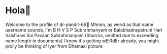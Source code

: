 # Hola👋
Welcome to the profile of dr-pandit-69🤪
Mhmm, as weird as that name username sounds, I'm B H V S P Subrahmanyam or Balabhadrapatruni Hari Vaishnavi Sai Pavaan Subrahmanyam (Sharma, omitted due to exceeding name length in documents)
I know it's getting wEiRdEr already, you might prolly be thinking of Iyer from Dhamaal picture 
<p float="right>
<img src="https://indianmemetemplates.com/wp-content/uploads/swami-telling-his-long-name.jpg" width=200/>
</p>
<!--
**dr-pandit-69/dr-pandit-69** is a ✨ _special_ ✨ repository because its `README.md` (this file) appears on your GitHub profile.

Here are some ideas to get you started:
https://tenor.com/view/astrology-spin-symbol-gif-12236884
https://tenor.com/view/qtum-qtum-qtum-qtum-year-qtum-gear-gif-24999504
https://tenor.com/view/zodiac-sign-gif-27430270
https://tenor.com/view/mercury-must-be-in-retrograde-mercury-in-retrograde-astrology-stars-horoscope-gif-14083659
https://tenor.com/view/mandala-colorful-patterns-gif-11284143
https://tenor.com/view/mandala-gif-20975231
https://tenor.com/view/mandala-zen-gif-5731301
![](https://github.com/dr-pandit-69/dr-pandit-69/blob/main/vibrant-sun.gif)
- 🔭 I’m currently working on ...
- 🌱 I’m currently learning ...
- 👯 I’m looking to collaborate on ...
- 🤔 I’m looking for help with ...
- 💬 Ask me about ...
- 📫 How to reach me: ...
- 😄 Pronouns: ...
- ⚡ Fun fact: ...
-->
